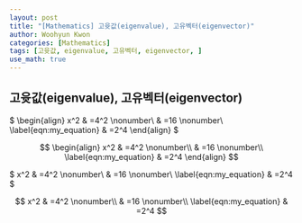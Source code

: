```yaml
--- 
layout: post
title: "[Mathematics] 고윳값(eigenvalue), 고유벡터(eigenvector)"
author: Woohyun Kwon
categories: [Mathematics]
tags: [고윳값, eigenvalue, 고유벡터, eigenvector, ]
use_math: true
---
```


## 고윳값(eigenvalue), 고유벡터(eigenvector)

$
\begin{align} 
x^2 & =4^2 \nonumber\\ & =16 \nonumber\\ \label{eqn:my_equation} & =2^4 
\end{align}
$

$$
\begin{align} 
x^2 & =4^2 \nonumber\\ & =16 \nonumber\\ \label{eqn:my_equation} & =2^4 
\end{align}
$$

$
x^2 & =4^2 \nonumber\\ & =16 \nonumber\\ \label{eqn:my_equation} & =2^4 
$

$$
x^2 & =4^2 \nonumber\\ & =16 \nonumber\\ \label{eqn:my_equation} & =2^4 
$$